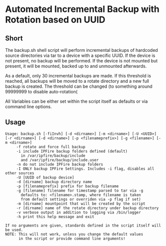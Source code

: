 Automated Incremental Backup with Rotation based on UUID
==============

Short
--------------
The backup.sh shell script will perform incremental backups of hardcoded source directories via tar to a device with a specific UUID. If the device is not present, no backup will be performed. If the device is not mounted but present, it will be mounted, backed up to and unmounted afterwards.

As a default, only 30 incremental backups are made. If this threshold is reached, all backups will be moved to a rotate directory and a new full backup is created. The threshold can be changed (to something around 99999999 to disable auto-rotation(

All Variables can be either set within the script itself as defaults or via command line options.


Usage
--------------

	Usage: backup.sh [-fiInvh] [-d <dirname>] [-m <dirname>] [-U <UUID>] [-r <dirname>] [-d <dirname>] [-p <filenameprefix>] [-g <filename>] [-m <dirname>]	 
    	 -f rotate and force full backup
    	 -i include IPFire backup folders defined (default)
    	   in /var/ipfire/backup/include
    	   and /var/ipfire/backup/include.user
    	 -n do not include IPFire backup folders 
    	 -I ONLY backup IPFire Settings. Includes -i flag, disables all other sources
    	 -U [UUID of backup device]
    	 -d [dirname] backup directory name
    	 -p [filenameprefix] prefix for backup filename
    	 -g [filename] filename for timestamp parsed to tar via -g
    	   defaults to: <filename>.stamp, where filename is taken
    	   from default settings or overriden via -p flag if set)
    	 -m [dirname] mountpoint that will be created by the script
    	 -r [dirname] name of the rotate directory under backup directory
    	 -v verbose output in addition to logging via /bin/logger
    	 -h print this help message and exit
	
	If no arguments are given, standards defined in the script itself will be used.
	NOTE: This will not work, unless you change the default values
	      in the script or provide command line arguments!
